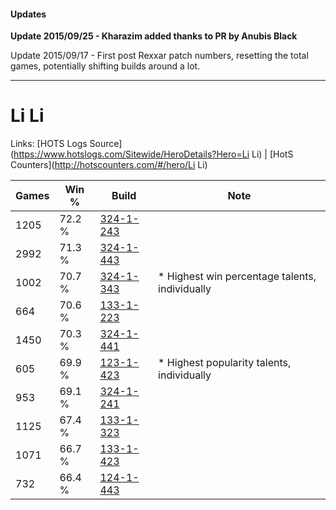 #### Updates
**Update 2015/09/25 - Kharazim added thanks to PR by Anubis Black**

Update 2015/09/17 - First post Rexxar patch numbers, resetting the total games, potentially shifting builds around a lot.

***

# Li Li

Links: [HOTS Logs Source](https://www.hotslogs.com/Sitewide/HeroDetails?Hero=Li Li) | [HotS Counters](http://hotscounters.com/#/hero/Li Li)

Games  | Win %  | Build     | Note
-----  | -----  | -----     | ----
1205   | 72.2 % | [324-1-243](http://www.heroesfire.com/hots/talent-calculator/li-li#oWkR) | 
2992   | 71.3 % | [324-1-443](http://www.heroesfire.com/hots/talent-calculator/li-li#oWnZ) | 
1002   | 70.7 % | [324-1-343](http://www.heroesfire.com/hots/talent-calculator/li-li#oWl_) | * Highest win percentage talents, individually
664    | 70.6 % | [133-1-223](http://www.heroesfire.com/hots/talent-calculator/li-li#hEQN) | 
1450   | 70.3 % | [324-1-441](http://www.heroesfire.com/hots/talent-calculator/li-li#oWnX) | 
605    | 69.9 % | [123-1-423](http://www.heroesfire.com/hots/talent-calculator/li-li#gs2_) | * Highest popularity talents, individually
953    | 69.1 % | [324-1-241](http://www.heroesfire.com/hots/talent-calculator/li-li#oWkP) | 
1125   | 67.4 % | [133-1-323](http://www.heroesfire.com/hots/talent-calculator/li-li#hERx) | 
1071   | 66.7 % | [133-1-423](http://www.heroesfire.com/hots/talent-calculator/li-li#hETV) | 
732    | 66.4 % | [124-1-443](http://www.heroesfire.com/hots/talent-calculator/li-li#guVZ) | 
